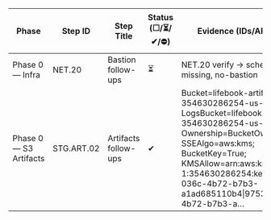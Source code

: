 Phase | Step ID | Step Title | Status (☐/⏳/✔/⛔) | Evidence (IDs/ARNs/links) | Decisions | Blockers | Next actions (max 3) | Owner | Target (YYYY-MM-DD)
--- | --- | --- | --- | --- | --- | --- | --- | --- | ---
Phase 0 — Infra | NET.20 | Bastion follow-ups | ⏳ | NET.20 verify → scheduler-role-missing, no-bastion |  |  | Tag instance(s) Component=bastion; re-run NET.20 apply | Zach |
Phase 0 — S3 Artifacts | STG.ART.02 | Artifacts follow-ups | ✔ | Bucket=lifebook-artifacts-354630286254-us-east-1; LogsBucket=lifebook-s3-logs-354630286254-us-east-1; Ownership=BucketOwnerPreferred; SSEAlgo=aws:kms; BucketKey=True; KMSAllow=arn:aws:kms:us-east-1:354630286254:key/97531fff-036c-4b72-b7b3-a1ad685110b4\|97531fff-036c-4b72-b7b3-a… |  |  |  | Zach |
